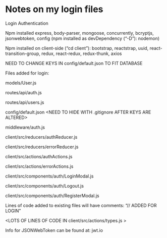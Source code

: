 # Notes on my login files

Login Authentication

Npm installed express, body-parser, mongoose, concurrently, bcryptjs, jsonwebtoken, config
(npm installed as devDependency (“-D”): nodemon)

Npm installed on client-side (“cd client”): bootstrap, reactstrap, uuid, react-transition-group, redux, react-redux, redux-thunk, axios

NEED TO CHANGE KEYS IN config/default.json TO FIT DATABASE

Files added for login:

models/User.js

routes/api/auth.js

routes/api/users.js

config/default.json <NEED TO HIDE WITH .gitignore AFTER KEYS ARE ALTERED>
  
middleware/auth.js

client/src/reducers/authReducer.js

client/src/reducers/errorReducer.js

client/src/actions/authActions.js

client/src/actions/errorActions.js

client/src/components/auth/LoginModal.js

client/src/components/auth/Logout.js

client/src/components/auth/RegisterModal.js



Lines of code added to existing files will have comments: “// ADDED FOR LOGIN”

<LOTS OF LINES OF CODE IN client/src/actions/types.js >


Info for JSONWebToken can be found at: jwt.io
